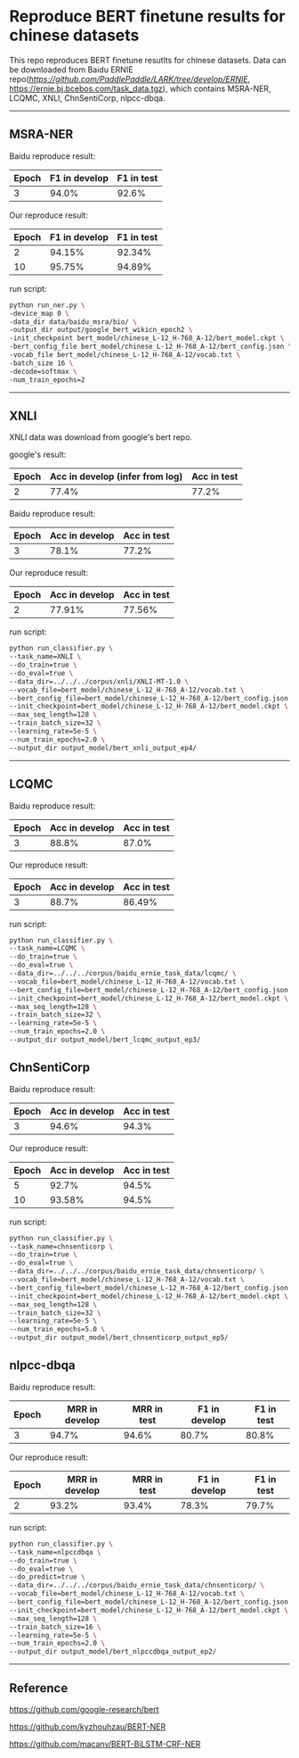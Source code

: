 # Reproduce BERT finetune results for chinese datasets

This repo reproduces BERT finetune resutlts for chinese datasets. Data can be downloaded from Baidu ERNIE repo(*https://github.com/PaddlePaddle/LARK/tree/develop/ERNIE*, https://ernie.bj.bcebos.com/task_data.tgz), which contains MSRA-NER, LCQMC, XNLI, ChnSentiCorp, nlpcc-dbqa.

------

## MSRA-NER

Baidu reproduce result:

| Epoch | F1 in develop | F1 in test |
| ----- | ------------- | ---------- |
| 3     | 94.0%          | 92.6%       |

Our reproduce result:

| Epoch | F1 in develop | F1 in test |
| ----- | ------------- | ---------- |
| 2     | 94.15%         | 92.34%      |
| 10    | 95.75%         | 94.89%      |

run script:

```bash
python run_ner.py \
-device_map 0 \
-data_dir data/baidu_msra/bio/ \
-output_dir output/google_bert_wikicn_epoch2 \
-init_checkpoint bert_model/chinese_L-12_H-768_A-12/bert_model.ckpt \
-bert_config_file bert_model/chinese_L-12_H-768_A-12/bert_config.json \
-vocab_file bert_model/chinese_L-12_H-768_A-12/vocab.txt \
-batch_size 16 \
-decode=softmax \
-num_train_epochs=2
```

------

## XNLI

XNLI data was download from google's bert repo.

google's result:

| Epoch | Acc in develop (infer from log) | Acc in test |
| ----- | ------------------------------- | ----------- |
| 2     | 77.4%                           | 77.2%       |

Baidu reproduce result:

| Epoch | Acc in develop | Acc in test |
| ----- | -------------- | ----------- |
| 3     | 78.1%          | 77.2%       |

Our reproduce result:

| Epoch | Acc in develop | Acc in test |
| ----- | -------------- | ----------- |
| 2     | 77.91%         | 77.56%      |

run script:

```bash
python run_classifier.py \
--task_name=XNLI \
--do_train=true \
--do_eval=true \
--data_dir=../../../corpus/xnli/XNLI-MT-1.0 \
--vocab_file=bert_model/chinese_L-12_H-768_A-12/vocab.txt \
--bert_config_file=bert_model/chinese_L-12_H-768_A-12/bert_config.json \
--init_checkpoint=bert_model/chinese_L-12_H-768_A-12/bert_model.ckpt \
--max_seq_length=128 \
--train_batch_size=32 \
--learning_rate=5e-5 \
--num_train_epochs=2.0 \
--output_dir output_model/bert_xnli_output_ep4/
```

------

## LCQMC

Baidu reproduce result:

| Epoch | Acc in develop | Acc in test |
| ----- | -------------- | ----------- |
| 3     | 88.8%          | 87.0%       |

Our reproduce result:

| Epoch | Acc in develop | Acc in test |
| ----- | -------------- | ----------- |
| 3     | 88.7%          | 86.49%      |

run script:

```bash
python run_classifier.py \
--task_name=LCQMC \
--do_train=true \
--do_eval=true \
--data_dir=../../../corpus/baidu_ernie_task_data/lcqmc/ \
--vocab_file=bert_model/chinese_L-12_H-768_A-12/vocab.txt \
--bert_config_file=bert_model/chinese_L-12_H-768_A-12/bert_config.json \
--init_checkpoint=bert_model/chinese_L-12_H-768_A-12/bert_model.ckpt \
--max_seq_length=128 \
--train_batch_size=32 \
--learning_rate=5e-5 \
--num_train_epochs=2.0 \
--output_dir output_model/bert_lcqmc_output_ep3/
```

## ChnSentiCorp

Baidu reproduce result:

| Epoch | Acc in develop | Acc in test |
| ----- | -------------- | ----------- |
| 3     | 94.6%          | 94.3%       |

Our reproduce result:

| Epoch | Acc in develop | Acc in test |
| ----- | -------------- | ----------- |
| 5     | 92.7%          | 94.5%       |
| 10    | 93.58%         | 94.5%       |

run script:

```bash
python run_classifier.py \
--task_name=chnsenticorp \
--do_train=true \
--do_eval=true \
--data_dir=../../../corpus/baidu_ernie_task_data/chnsenticorp/ \
--vocab_file=bert_model/chinese_L-12_H-768_A-12/vocab.txt \
--bert_config_file=bert_model/chinese_L-12_H-768_A-12/bert_config.json \
--init_checkpoint=bert_model/chinese_L-12_H-768_A-12/bert_model.ckpt \
--max_seq_length=128 \
--train_batch_size=32 \
--learning_rate=5e-5 \
--num_train_epochs=5.0 \
--output_dir output_model/bert_chnsenticorp_output_ep5/
```

## nlpcc-dbqa

Baidu reproduce result:

| Epoch | MRR in develop | MRR in test | F1 in develop | F1 in test |
| ----- | -------------- | ----------- | -------------- | ----------- |
| 3     | 94.7%          | 94.6%       | 80.7%          | 80.8%       |

Our reproduce result:

| Epoch | MRR in develop | MRR in test | F1 in develop | F1 in test |
| ----- | -------------- | ----------- | -------------- | ----------- |
| 2     | 93.2%          | 93.4%       | 78.3%          | 79.7%       |

run script:

```bash
python run_classifier.py \
--task_name=nlpccdbqa \
--do_train=true \
--do_eval=true \
--do_predict=true \
--data_dir=../../../corpus/baidu_ernie_task_data/chnsenticorp/ \
--vocab_file=bert_model/chinese_L-12_H-768_A-12/vocab.txt \
--bert_config_file=bert_model/chinese_L-12_H-768_A-12/bert_config.json \
--init_checkpoint=bert_model/chinese_L-12_H-768_A-12/bert_model.ckpt \
--max_seq_length=128 \
--train_batch_size=16 \
--learning_rate=5e-5 \
--num_train_epochs=2.0 \
--output_dir output_model/bert_nlpccdbqa_output_ep2/
```

------
## Reference

<https://github.com/google-research/bert>

<https://github.com/kyzhouhzau/BERT-NER>

<https://github.com/macanv/BERT-BiLSTM-CRF-NER>